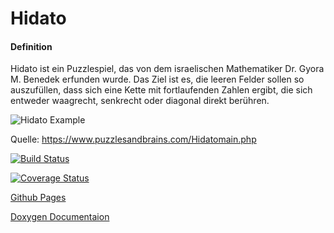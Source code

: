 # Hidato 

#### Definition
Hidato ist ein Puzzlespiel, das von dem israelischen Mathematiker Dr. Gyora M. Benedek erfunden wurde. 
Das Ziel ist es, die leeren Felder sollen so auszufüllen, dass sich eine Kette mit fortlaufenden Zahlen ergibt, die sich entweder waagrecht, senkrecht oder diagonal direkt berühren.



![Hidato Example](https://www.puzzlesandbrains.com/imagesmall/hidato/0606HidatoEasy1and2.gif)

Quelle: https://www.puzzlesandbrains.com/Hidatomain.php


[![Build Status](https://travis-ci.org/ob-algdatii-ss18/leistungsnachweis-bugproducer.svg?branch=master)](https://travis-ci.org/ob-algdatii-ss18/leistungsnachweis-bugproducer)

[![Coverage Status](https://coveralls.io/repos/github/ob-algdatii-ss18/leistungsnachweis-bugproducer/badge.svg?branch=master)](https://coveralls.io/github/ob-algdatii-ss18/leistungsnachweis-bugproducer?branch=master)


[Github Pages](https://ob-algdatii-ss18.github.io/leistungsnachweis-bugproducer/)

[Doxygen Documentaion](https://ob-algdatii-ss18.github.io/leistungsnachweis-bugproducer/doxygen/html/)
